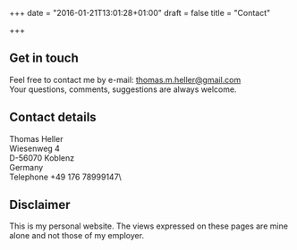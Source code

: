 +++
date = "2016-01-21T13:01:28+01:00"
draft = false
title = "Contact"

+++

## Get in touch

Feel free to contact me by e-mail: <thomas.m.heller@gmail.com>\
Your questions, comments, suggestions are always welcome.

## Contact details

Thomas Heller\
Wiesenweg 4\
D-56070 Koblenz\
Germany\
Telephone +49 176 78999147\

## Disclaimer

This is my personal website. The views expressed on these pages are
mine alone and not those of my employer.


